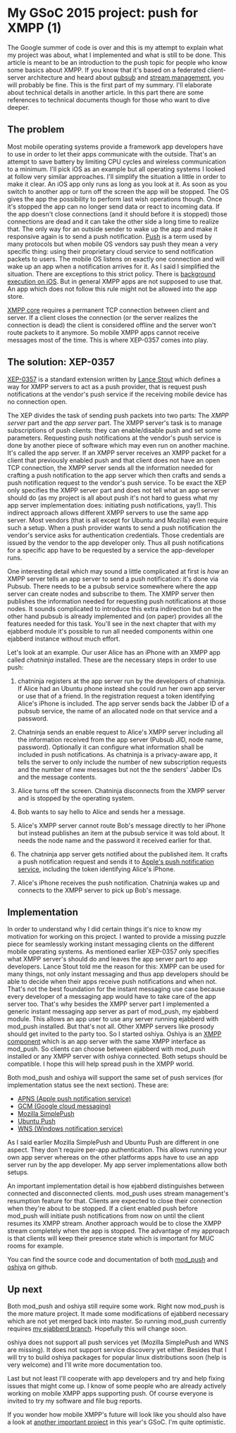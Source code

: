 # My GSoC 2015 project: push for XMPP (1)

The Google summer of code is over and this is my attempt to explain what my
project was about, what I implemented and what is still to be done.
This article is meant to be an introduction to the push topic for people who
know some basics about XMPP. If you know that it's based on a federated client-server architecture
and heard about [pubsub](http://xmpp.org/extensions/xep-0060.html) and [stream management](http://xmpp.org/extensions/xep-0198.html), you will probably be fine.
This is the first part of my summary. I'll elaborate about technical details
in another article. In this part there are some references to technical
documents though for those who want to dive deeper.

## The problem
Most mobile operating systems provide a framework app developers have
to use in order to let their apps communicate with the outside. That's an
attempt to save battery by limiting CPU cycles and wireless
communication to a minimum. I'll pick iOS as an example but all operating systems I looked at follow very
similar approaches. 
I'll simplify the situation a little in order to make it
clear. An iOS app only runs as long as you look at it. As soon as you switch to
another app or turn off the screen the app will be stopped. The OS gives the
app the possibility to perform last wish operations though. Once it's stopped the app
can no longer send data or react to incoming data. If the app doesn't close
connections (and it should before it is stopped) those connections are dead
and it can take the other side a long time to realize that. The only way for
an outside sender to wake up the app and make it responsive again is to send a push
notification. [Push](https://en.wikipedia.org/wiki/Push_technology) is a term used by many protocols but when mobile OS
vendors say push they mean a very specific thing: using their proprietary
cloud service to send notification packets to users. The mobile OS listens on exactly one
connection and will wake up an app when a notification arrives for it.
As I said I simplified the situation. There are exceptions to this strict
policy. There is [background execution on iOS](https://developer.apple.com/library/ios/documentation/iPhone/Conceptual/iPhoneOSProgrammingGuide/BackgroundExecution/BackgroundExecution.html). But in general XMPP apps are not
supposed to use that. An app which does not follow this rule might not be
allowed into the app store.

[XMPP core](http://xmpp.org/rfcs/rfc6120.html) requires a permanent TCP connection between client and server. If
a client closes the connection (or the server realizes the connection is dead)
the client is considered offline and the server won't route packets to it
anymore. So mobile XMPP apps cannot receive messages most of the time.
This is where XEP-0357 comes into play.

## The solution: XEP-0357
[XEP-0357](http://xmpp.org/extensions/xep-0357.html) is a standard extension written by [Lance Stout](https://github.com/legastero/) which defines a way for XMPP
servers to act as a push provider, that is request push notifications at the vendor's
push service if the receiving mobile device has no connection open.

The XEP divides the task of sending push packets into two parts: The *XMPP
server* part and the *app server* part.
The XMPP server's task is to manage subscriptions of push clients: they can
enable/disable push and set some parameters. Requesting push notifications at
the vendor's push service is done by another piece of software which may even run on another
machine. It's called the app server. If an XMPP server receives an XMPP
packet for a client that previously enabled push and that client does
not have an open TCP connection, the XMPP server sends all the information
needed for crafting a push notification to the app server which then crafts
and sends a push notification request to the vendor's push service.
To be exact the XEP only specifies the XMPP server part and does not tell what an app server should do (as my project is
all about push it's not hard to guess what my app server implementation does:
initiating push notifications, yay!).
This indirect approach allows different XMPP servers to use the same app
server. Most vendors (that is all except
for Ubuntu and Mozilla) even require such a setup. When a push provider wants
to send a push notification the vendor's service asks for authentication credentials. Those
credentials are issued by the vendor to the app developer only. Thus all push notifications for a
specific app have to be requested by a service the app-developer runs.

One interesting detail which may sound a little complicated at first is *how*
an XMPP server tells an app server to send a push notification: it's done via
Pubsub. There needs to be a pubsub service somewhere where the app server can
create nodes and subscribe to them. The XMPP server then publishes the information
needed for requesting push notifications at those nodes. It sounds complicated to introduce this
extra indirection but on the other hand pubsub is already implemented and
(on paper) provides all the features needed for this task. You'll see in the
next chapter that with my ejabberd module it's possible to run all needed
components within one ejabberd instance without much effort.

Let's look at an example. Our user Alice has an iPhone with an XMPP app called *chatninja*
installed. These are the necessary steps in order to use push:

1. chatninja registers at the app server run by the developers of chatninja.
If Alice had an Ubuntu phone instead she could run her own app server or use
that of a friend. In the
registration request a token identifying Alice's iPhone is included. The app
server sends back the Jabber ID of a pubsub service, the name of an allocated node
on that service and a password.

2. Chatninja sends an enable request to Alice's XMPP server including all the
information received from the app server (Pubsub JID, node name, password).
Optionally it can configure what information shall be included in push
notifications. As chatninja is a privacy-aware app, it tells the server to
only include the number of new subscription requests and the number of new
messages but not the the senders' Jabber IDs and the message contents.

3. Alice turns off the screen. Chatninja disconnects from the XMPP server and
is stopped by the operating system.

4. Bob wants to say hello to Alice and sends her a message.

5. Alice's XMPP server cannot route Bob's message directly to her iPhone but
instead publishes an item at the pubsub service it was told about.
It needs the node name and the password it received earlier for that.

6. The chatninja app server gets notified about the published item. It crafts
a push notification request and sends it to [Apple's push notification service](https://developer.apple.com/library/ios/documentation/NetworkingInternet/Conceptual/RemoteNotificationsPG/Chapters/ApplePushService.html),
including the token identifying Alice's iPhone.

7. Alice's iPhone receives the push notification. Chatninja wakes up and connects
to the XMPP server to pick up Bob's message.

## Implementation
In order to understand why I did certain things it's nice to know my motivation for
working on this project. I wanted to provide a missing puzzle piece for
seamlessly working instant messaging clients on the different mobile operating
systems. As mentioned earlier XEP-0357 only specifies what XMPP server's should do and
leaves the app server part to app developers. Lance Stout told me the reason
for this: XMPP can be used for many things, not only instant messaging and
thus app developers should be able to decide when their apps receive push notifications and when not.
That's not the best foundation for the instant messaging use case because
every developer of a messaging app would have to take
care of the app server too. That's why besides the XMPP server part I implemented a generic instant
messaging app server as part of mod_push, my ejabberd module. This allows an
app user to use any server running ejabberd with mod_push installed. But
that's not all. Other XMPP servers like prosody should get invited to the
party too. So I started oshiya. Oshiya is an [XMPP component](http://xmpp.org/extensions/xep-0114.html) which is an app server
with the same XMPP interface as mod_push. So clients can choose between
ejabberd with mod_push installed or any XMPP server with oshiya connected.
Both setups should be compatible. I hope this will help spread push
in the XMPP world.

Both mod_push and oshiya will support the same set of push services (for
implementation status see the next section). These are:

* [APNS (Apple push notification service)](https://developer.apple.com/library/ios/documentation/NetworkingInternet/Conceptual/RemoteNotificationsPG/Chapters/ApplePushService.html)
* [GCM (Google cloud messaging)](https://developers.google.com/cloud-messaging)
* [Mozilla SimplePush](https://wiki.mozilla.org/WebAPI/SimplePush)
* [Ubuntu Push](https://developer.ubuntu.com/en/start/platform/guides/push-notifications-client-guide)
* [WNS (Windows notification service)](https://msdn.microsoft.com/en-us//library/windows/apps/hh913756.aspx)

As I said earlier Mozilla SimplePush and Ubuntu Push are different in one
aspect. They don't require per-app authentication. This allows running your
own app server whereas on the other platforms apps have to use an app server
run by the app developer. My app server implementations allow both setups.

An important implementation detail is how ejabberd distinguishes between
connected and disconnected clients. mod_push uses stream management's
resumption feature for that. Clients are expected to close their connection
when they're about to be stopped. If a client enabled push before mod_push
will initiate push notifications from now on until the client resumes its XMPP
stream. Another approach would be to close the XMPP stream completely when the
app is stopped. The advantage of my approach is that clients will keep their
presence state which is important for MUC rooms for example.

You can find the source code and documentation of both [mod_push](https://github.com/royneary/mod_push) and
[oshiya](https://github.com/royneary/oshiya) on github. 

## Up next
Both mod_push and oshiya still require some work.
Right now mod_push is the more mature project. It made some modifications of ejabberd necessary which
are not yet merged back into master. So running mod_push currently requires [my ejabberd branch](https://github.com/royneary/ejabberd/tree/mod_push_adjustments).
Hopefully this will change soon.

oshiya does not support all push services yet (Mozilla SimplePush and WNS are
missing). It does not support service discovery yet either. Besides that I will try to build
oshiya packages for popular linux distributions soon (help is very welcome)
and I'll write more documentation too.

Last but not least I'll cooperate with app developers and try and help fixing
issues that might come up. I know of some people who are already actively working on
mobile XMPP apps supporting push. Of course everyone is invited to try my
software and file bug reports.

If you wonder how mobile XMPP's future will look like you should also have a
look at [another important project](http://conversationsgsoc2015.blogspot.de/) in this year's GSoC. I'm quite optimistic.
